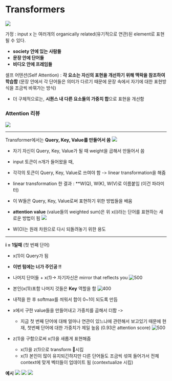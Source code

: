 # Transformers

![](https://i.imgur.com/3uBIU1L.png)

가정 : input x 는 여러개의 organically related(유기적으로 연관)된 element로 표현될 수 있다.
- **society 안에 있는 사람들**
- **문장 안에 단어들**
- **비디오 안에 프레임들**

셀프 어텐션(Self Attention) : **각 요소는 자신의 표현을 개선하기 위해 맥락을 참조하여 학습함**
(문장 안에서 각 단어들은 의미가 다르기 때문에 문장 속에서 자기에 대한 표현방식을 조금씩 바꿔가는 방식)
- 더 구체적으로는, **시퀀스 내 다른 요소들의 가중치 합**으로 표현을 개선함

### Attention 리뷰
![](https://i.imgur.com/lzPEv1H.png)


- - -

Transformer에서는 **Query, Key, Value를 만들어서 씀**
![](https://i.imgur.com/yMMHCpz.png)


- 자기 자신이 Query, Key, Value가 될 때 weight을 곱해서 만들어서 씀
- input 토큰이 n개가 들어왔을 때,
- 각각의 토큰이 Query, Key, Value로 쓰여야 함 -> linear transformation을 해줌
- linear transformation 한 결과 : **W(Q), W(K), W(V)로 이름붙임 (이건 파라미터)
- 이 W들은 Query, Key, Value로써 표현하기 위한 방법들을 배움

- **attention value** (value들의 weighted sum)은 위 x(i)라는 단어를 표현하는 새로운 방법이 됨
![](https://i.imgur.com/uQ7MZqo.png)
- W(O)는 원래 차원으로 다시 되돌려놓기 위한 용도

- - -

**i = 1일때** (첫 번째 단어)
- x(1)이 Query가 됨
- **이번 텀에는 너가 주인공 !!**
- 나머지 단어들 + x(1)-> 자기자신은 mirror that reflects you
![500](https://i.imgur.com/qLORpKM.png)

- 본인(x(1))포함 나머지 것들은 **Key** 역할을 함
![400](https://i.imgur.com/FyyydXp.png)
- 내적을 한 후 softmax를 씌워서 합이 0~1이 되도록 만듬
- x에서 구한 value들을 만들어내고 가중치를 곱해서 더함 ->
	- 지금 첫 번째 단어에 대해 얼마나 연관이 있느냐에 관련해서 보고있기 때문에 현재, 첫번째 단어에 대한 가중치가 제일 높음 (0.93은 attention score)
![500](https://i.imgur.com/yg5W8LP.png)
- z(1)을 구함으로써 x(1)을 새롭게 표현해줌
	- x(1)을 z(1)으로 transform 시킴
	- x(1) 본인이 많이 유지되긴하지만 다른 단어들도 조금씩 섞여 들어가서 전체 context에 맞게 벡터들이 업데이트 됨 (contextualize 시킴)

**예시**
![](https://i.imgur.com/4znPoAI.png)
![](https://i.imgur.com/y5vUMMJ.png)
![](https://i.imgur.com/AILZMap.png)

